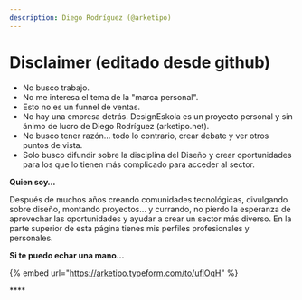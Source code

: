 ```yaml
---
description: Diego Rodríguez (@arketipo)
---
```


# Disclaimer (editado desde github)

* No busco trabajo.
* No me interesa el tema de la "marca personal".
* Esto no es un funnel de ventas.
* No hay una empresa detrás. DesignEskola es un proyecto personal y sin ánimo de lucro de Diego Rodríguez \(arketipo.net\).
* No busco tener razón… todo lo contrario, crear debate y ver otros puntos de vista.
* Solo busco difundir sobre la disciplina del Diseño y crear oportunidades para los que lo tienen más complicado para acceder al sector.

**Quien soy…**

Después de muchos años creando comunidades tecnológicas, divulgando sobre diseño, montando proyectos… y currando, no pierdo la esperanza de aprovechar las oportunidades y ayudar a crear un sector más diverso. En la parte superior de esta página tienes mis perfiles profesionales y personales.

**Si te puedo echar una mano…**

{% embed url="https://arketipo.typeform.com/to/uflOqH" %}

\*\*\*\*

